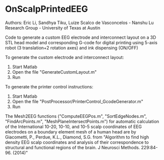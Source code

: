 # OnScalpPrintedEEG
Authors: Eric Li, Sandhya Tiku, Luize Scalco de Vasconcelos - Nanshu Lu Research Group - University of Texas at Austin

Code to generate a custom EEG electrode and interconnect layout on a 3D STL head model and corresponding G-code for digital printing using 5-axis robot (3 translation+2 rotation axes) and ink dispensing (ON/OFF)

To generate the custom electrode and interconnect layout:

1. Start Matlab
2. Open the file "GenerateCustomLayout.m"
3. Run

To generate the printer control instructions:

1. Start Matlab
2. Open the file "PostProcessor/PrinterControl_GcodeGenerator.m"
3. Run


The Mesh2EEG functions ("ComputeEEGPos.m", "SortEdgeNodes.m", "FindArcPoints.m", "MeshPlaneIntersectPoints.m") for automatic calculation of the International 10-20, 10-10, and 10-5 scalp coordinates of EEG electrodes on a boundary element mesh of a human head are by Giacometti, P., Perdue, K.L., Diamond, S.G. from "Algorithm to find high density EEG scalp coordinates and analysis of their correspondence to structural and functional regions of the brain. J Neurosci Methods. 229:84-96. (2014)"
